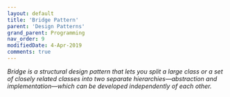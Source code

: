 ```yaml
---
layout: default
title: 'Bridge Pattern'
parent: 'Design Patterns'
grand_parent: Programming
nav_order: 9
modifiedDate: 4-Apr-2019
comments: true
---
```

<em> Bridge is a structural design pattern that lets you split a large class or a set of closely related classes into two separate hierarchies—abstraction and implementation—which can be developed independently of each other.</em>
